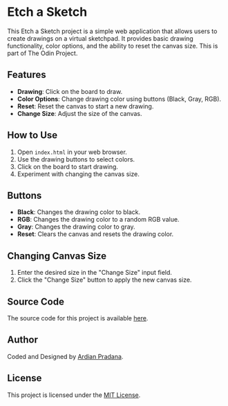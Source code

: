 # Etch a Sketch

This Etch a Sketch project is a simple web application that allows users to create drawings on a virtual sketchpad. It provides basic drawing functionality, color options, and the ability to reset the canvas size. This is part of The Odin Project.

## Features

- **Drawing**: Click on the board to draw.
- **Color Options**: Change drawing color using buttons (Black, Gray, RGB).
- **Reset**: Reset the canvas to start a new drawing.
- **Change Size**: Adjust the size of the canvas.

## How to Use

1. Open `index.html` in your web browser.
2. Use the drawing buttons to select colors.
3. Click on the board to start drawing.
4. Experiment with changing the canvas size.

## Buttons

- **Black**: Changes the drawing color to black.
- **RGB**: Changes the drawing color to a random RGB value.
- **Gray**: Changes the drawing color to gray.
- **Reset**: Clears the canvas and resets the drawing color.

## Changing Canvas Size

1. Enter the desired size in the "Change Size" input field.
2. Click the "Change Size" button to apply the new canvas size.

## Source Code

The source code for this project is available [here](https://github.com/ardiandev/etch-a-sketch).

## Author

Coded and Designed by [Ardian Pradana](https://github.com/ardiandev).

## License

This project is licensed under the [MIT License](LICENSE).
